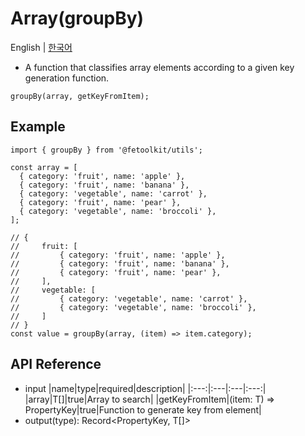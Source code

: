# Array(groupBy)

English | [한국어](../ko/array_groupby.md)

- A function that classifies array elements according to a given key generation function.

```tsx
groupBy(array, getKeyFromItem);
```

## Example

```tsx
import { groupBy } from '@fetoolkit/utils';

const array = [
  { category: 'fruit', name: 'apple' },
  { category: 'fruit', name: 'banana' },
  { category: 'vegetable', name: 'carrot' },
  { category: 'fruit', name: 'pear' },
  { category: 'vegetable', name: 'broccoli' },
];

// {
//     fruit: [
//         { category: 'fruit', name: 'apple' },
//         { category: 'fruit', name: 'banana' },
//         { category: 'fruit', name: 'pear' },
//     ],
//     vegetable: [
//         { category: 'vegetable', name: 'carrot' },
//         { category: 'vegetable', name: 'broccoli' },
//     ]
// }
const value = groupBy(array, (item) => item.category);
```

## API Reference

- input
  |name|type|required|description|
  |:---:|:---|:---|:---:|
  |array|T[]|true|Array to search|
  |getKeyFromItem|(item: T) => PropertyKey|true|Function to generate key from element|
- output(type): Record<PropertyKey, T[]>
